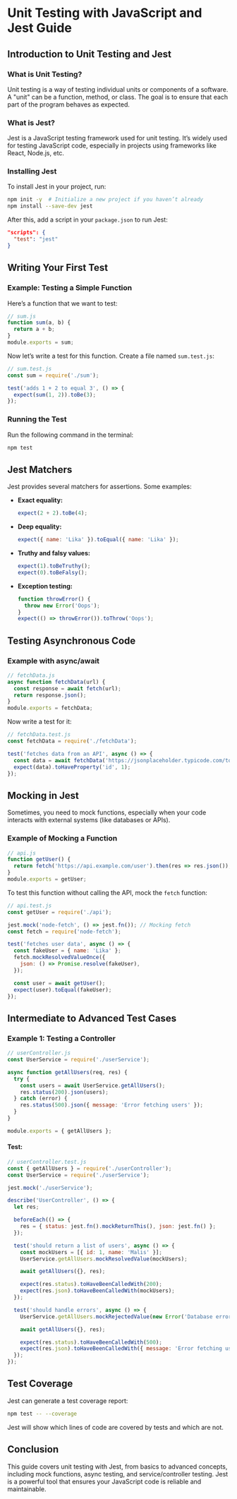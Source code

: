 # Unit Testing with JavaScript and Jest Guide

## Introduction to Unit Testing and Jest

### What is Unit Testing?
Unit testing is a way of testing individual units or components of a software. A "unit" can be a function, method, or class. The goal is to ensure that each part of the program behaves as expected.

### What is Jest?
Jest is a JavaScript testing framework used for unit testing. It’s widely used for testing JavaScript code, especially in projects using frameworks like React, Node.js, etc.

### Installing Jest
To install Jest in your project, run:

```bash
npm init -y  # Initialize a new project if you haven’t already
npm install --save-dev jest
```

After this, add a script in your `package.json` to run Jest:

```json
"scripts": {
  "test": "jest"
}
```

## Writing Your First Test

### Example: Testing a Simple Function

Here’s a function that we want to test:

```javascript
// sum.js
function sum(a, b) {
  return a + b;
}
module.exports = sum;
```

Now let’s write a test for this function. Create a file named `sum.test.js`:

```javascript
// sum.test.js
const sum = require('./sum');

test('adds 1 + 2 to equal 3', () => {
  expect(sum(1, 2)).toBe(3);
});
```

### Running the Test
Run the following command in the terminal:

```bash
npm test
```

## Jest Matchers
Jest provides several matchers for assertions. Some examples:

- **Exact equality:**
  ```javascript
  expect(2 + 2).toBe(4);
  ```
- **Deep equality:**
  ```javascript
  expect({ name: 'Lika' }).toEqual({ name: 'Lika' });
  ```
- **Truthy and falsy values:**
  ```javascript
  expect(1).toBeTruthy();
  expect(0).toBeFalsy();
  ```
- **Exception testing:**
  ```javascript
  function throwError() {
    throw new Error('Oops');
  }
  expect(() => throwError()).toThrow('Oops');
  ```

## Testing Asynchronous Code

### Example with async/await

```javascript
// fetchData.js
async function fetchData(url) {
  const response = await fetch(url);
  return response.json();
}
module.exports = fetchData;
```

Now write a test for it:

```javascript
// fetchData.test.js
const fetchData = require('./fetchData');

test('fetches data from an API', async () => {
  const data = await fetchData('https://jsonplaceholder.typicode.com/todos/1');
  expect(data).toHaveProperty('id', 1);
});
```

## Mocking in Jest
Sometimes, you need to mock functions, especially when your code interacts with external systems (like databases or APIs).

### Example of Mocking a Function

```javascript
// api.js
function getUser() {
  return fetch('https://api.example.com/user').then(res => res.json());
}
module.exports = getUser;
```

To test this function without calling the API, mock the `fetch` function:

```javascript
// api.test.js
const getUser = require('./api');

jest.mock('node-fetch', () => jest.fn()); // Mocking fetch
const fetch = require('node-fetch');

test('fetches user data', async () => {
  const fakeUser = { name: 'Lika' };
  fetch.mockResolvedValueOnce({
    json: () => Promise.resolve(fakeUser),
  });

  const user = await getUser();
  expect(user).toEqual(fakeUser);
});
```

## Intermediate to Advanced Test Cases

### Example 1: Testing a Controller

```javascript
// userController.js
const UserService = require('./userService');

async function getAllUsers(req, res) {
  try {
    const users = await UserService.getAllUsers();
    res.status(200).json(users);
  } catch (error) {
    res.status(500).json({ message: 'Error fetching users' });
  }
}

module.exports = { getAllUsers };
```

#### Test:

```javascript
// userController.test.js
const { getAllUsers } = require('./userController');
const UserService = require('./userService');

jest.mock('./userService');

describe('UserController', () => {
  let res;

  beforeEach(() => {
    res = { status: jest.fn().mockReturnThis(), json: jest.fn() };
  });

  test('should return a list of users', async () => {
    const mockUsers = [{ id: 1, name: 'Malis' }];
    UserService.getAllUsers.mockResolvedValue(mockUsers);

    await getAllUsers({}, res);

    expect(res.status).toHaveBeenCalledWith(200);
    expect(res.json).toHaveBeenCalledWith(mockUsers);
  });

  test('should handle errors', async () => {
    UserService.getAllUsers.mockRejectedValue(new Error('Database error'));

    await getAllUsers({}, res);

    expect(res.status).toHaveBeenCalledWith(500);
    expect(res.json).toHaveBeenCalledWith({ message: 'Error fetching users' });
  });
});
```

## Test Coverage
Jest can generate a test coverage report:

```bash
npm test -- --coverage
```

Jest will show which lines of code are covered by tests and which are not.

## Conclusion
This guide covers unit testing with Jest, from basics to advanced concepts, including mock functions, async testing, and service/controller testing. Jest is a powerful tool that ensures your JavaScript code is reliable and maintainable.

